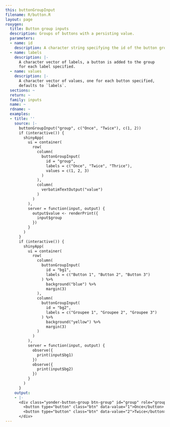 ```yaml
---
this: buttonGroupInput
filename: R/button.R
layout: page
roxygen:
  title: Button group inputs
  description: Groups of buttons with a persisting value.
  parameters:
  - name: id
    description: A character string specifying the id of the button group input.
  - name: labels
    description: |-
      A character vector of labels, a button is added to the group
      for each label specified.
  - name: values
    description: |-
      A character vector of values, one for each button specified,
      defaults to `labels`.
  sections: ~
  return: ~
  family: inputs
  name: ~
  rdname: ~
  examples:
  - title: ''
    source: |-
      buttonGroupInput("group", c("Once", "Twice"), c(1, 2))
      if (interactive()) {
        shinyApp(
          ui = container(
            row(
              column(
                buttonGroupInput(
                  id = "group",
                  labels = c("Once", "Twice", "Thrice"),
                  values = c(1, 2, 3)
                )
              ),
              column(
                verbatimTextOutput("value")
              )
            )
          ),
          server = function(input, output) {
            output$value <- renderPrint({
              input$group
            })
          }
        )
      }
      if (interactive()) {
        shinyApp(
          ui = container(
            row(
              column(
                buttonGroupInput(
                  id = "bg1",
                  labels = c("Button 1", "Button 2", "Button 3")
                ) %>%
                  background("blue") %>%
                  margin(3)
              ),
              column(
                buttonGroupInput(
                  id = "bg2",
                  labels = c("Groupee 1", "Groupee 2", "Groupee 3")
                ) %>%
                  background("yellow") %>%
                  margin(3)
              )
            )
          ),
          server = function(input, output) {
            observe({
              print(input$bg1)
            })
            observe({
              print(input$bg2)
            })
          }
        )
      }
    output:
    - |-
      <div class="yonder-button-group btn-group" id="group" role="group">
        <button type="button" class="btn" data-value="1">Once</button>
        <button type="button" class="btn" data-value="2">Twice</button>
      </div>
---
```

